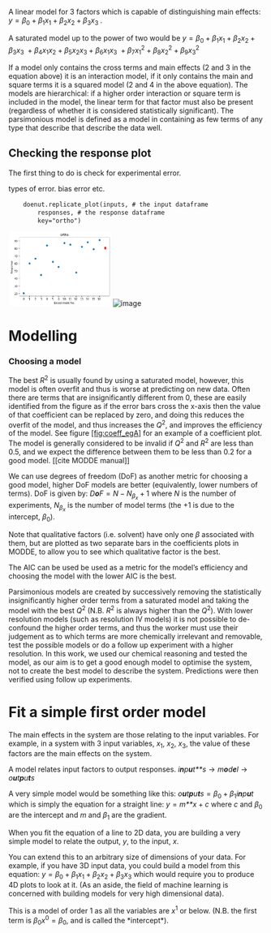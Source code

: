 A linear model for 3 factors which is capable of distinguishing main
effects:
*y* = *β*<sub>0</sub> + *β*<sub>1</sub>*x*<sub>1</sub> + *β*<sub>2</sub>*x*<sub>2</sub> + *β*<sub>3</sub>*x*<sub>3</sub> .

A saturated model up to the power of two would be
*y* = *β*<sub>0</sub> + *β*<sub>1</sub>*x*<sub>1</sub> + *β*<sub>2</sub>*x*<sub>2</sub> + *β*<sub>3</sub>*x*<sub>3</sub>
 + *β*<sub>4</sub>*x*<sub>1</sub>*x*<sub>2</sub> + *β*<sub>5</sub>*x*<sub>2</sub>*x*<sub>3</sub> + *β*<sub>6</sub>*x*<sub>1</sub>*x*<sub>3</sub>
 + *β*<sub>7</sub>*x*<sub>1</sub><sup>2</sup> + *β*<sub>8</sub>*x*<sub>2</sub><sup>2</sup> + *β*<sub>9</sub>*x*<sub>3</sub><sup>2</sup>

If a model only contains the cross terms and main effects (2 and 3 in
the equation above) it is an interaction model, if it only contains the
main and square terms it is a squared model (2 and 4 in the above
equation). The models are hierarchical: if a higher order interaction or
square term is included in the model, the linear term for that factor
must also be present (regardless of whether it is considered
statistically significant). The parsimonious model is defined as a model
in containing as few terms of any type that describe that describe the
data well.

## Checking the response plot

The first thing to do is check for experimental error.

types of error. bias error etc.

        doenut.replicate_plot(inputs, # the input dataframe
            responses, # the response dataframe
            key="ortho")

<img src="response_plot.png" style="width:40.0%" alt="image" />
<img src="head_foot/bias_response_plot.png" style="width:40.0%"
alt="image" />

# Modelling

### Choosing a model

The best *R*<sup>2</sup> is usually found by using a saturated model,
however, this model is often overfit and thus is worse at predicting on
new data. Often there are terms that are insignificantly different from
0, these are easily identified from the figure as if the error bars
cross the x-axis then the value of that coefficient can be replaced by
zero, and doing this reduces the overfit of the model, and thus
increases the *Q*<sup>2</sup>, and improves the efficiency of the model.
See figure <a href="#fig:coeff_egA" data-reference-type="ref"
data-reference="fig:coeff_egA">[fig:coeff_egA]</a> for an example of a
coefficient plot. The model is generally considered to be invalid if
*Q*<sup>2</sup> and *R*<sup>2</sup> are less than 0.5, and we expect the
difference between them to be less than 0.2 for a good model. \[\[cite
MODDE manual\]\]

We can use degrees of freedom (DoF) as another metric for choosing a
good model, higher DoF models are better (equivalently, lower numbers of
terms). DoF is given by:
*D**o**F* = *N* − *N*<sub>*β*<sub>*x*</sub></sub> + 1
where *N* is the number of experiments, *N*<sub>*β*<sub>*x*</sub></sub>
is the number of model terms (the +1 is due to the intercept,
*β*<sub>0</sub>).

Note that qualitative factors (i.e. solvent) have only one *β*
associated with them, but are plotted as two separate bars in the
coefficients plots in MODDE, to allow you to see which qualitative
factor is the best.

The AIC can be used be used as a metric for the model’s efficiency and
choosing the model with the lower AIC is the best.

Parsimonious models are created by successively removing the
statistically insignificantly higher order terms from a saturated model
and taking the model with the best *Q*<sup>2</sup> (N.B. *R*<sup>2</sup>
is always higher than the *Q*<sup>2</sup>). With lower resolution models
(such as resolution IV models) it is not possible to de-confound the
higher order terms, and thus the worker must use their judgement as to
which terms are more chemically irrelevant and removable, test the
possible models or do a follow up experiment with a higher resolution.
In this work, we used our chemical reasoning and tested the model, as
our aim is to get a good enough model to optimise the system, not to
create the best model to describe the system. Predictions were then
verified using follow up experiments.

# Fit a simple first order model

The main effects in the system are those relating to the input
variables. For example, in a system with 3 input variables,
*x*<sub>1</sub>, *x*<sub>2</sub>, *x*<sub>3</sub>, the value of these
factors are the main effects on the system.

A model relates input factors to output responses.
*i**n**p**u**t**s* → *m**o**d**e**l* → *o**u**t**p**u**t**s*

A very simple model would be something like this:
*o**u**t**p**u**t**s* = *β*<sub>0</sub> + *β*<sub>1</sub>*i**n**p**u**t*
which is simply the equation for a straight line:
*y* = *m**x* + *c*
where *c* and *β*<sub>0</sub> are the intercept and *m* and
*β*<sub>1</sub> are the gradient.

When you fit the equation of a line to 2D data, you are building a very
simple model to relate the output, *y*, to the input, *x*.

You can extend this to an arbitrary size of dimensions of your data. For
example, if you have 3D input data, you could build a model from this
equation:
*y* = *β*<sub>0</sub> + *β*<sub>1</sub>*x*<sub>1</sub> + *β*<sub>2</sub>*x*<sub>2</sub> + *β*<sub>3</sub>*x*<sub>3</sub>
which would require you to produce 4D plots to look at it. (As an aside,
the field of machine learning is concerned with building models for very
high dimensional data).

This is a model of order 1 as all the variables are *x*<sup>1</sup> or
below. (N.B. the first term is
*β*<sub>0</sub>*x*<sup>0</sup> = *β*<sub>0</sub>, and is called the
\*intercept\*).
